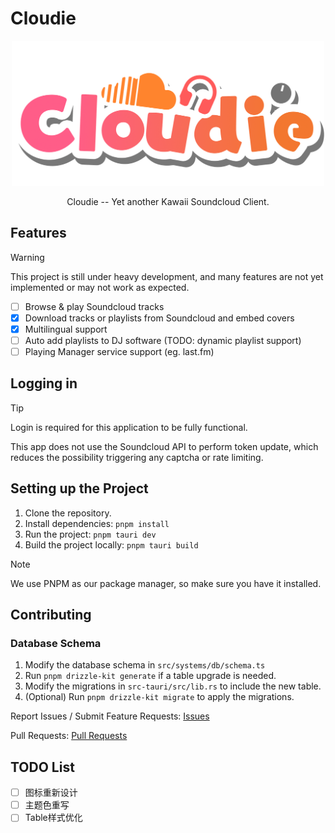 # Cloudie

<div align="center">
<img src="public/logo.png" alt="logo" width=500 />
</div>

<p align="center">
Cloudie -- Yet another Kawaii Soundcloud Client.
</p>

## Features

> [!WARNING]
> This project is still under heavy development, and many features are not yet implemented or may not work as expected.

- [ ] Browse & play Soundcloud tracks
- [x] Download tracks or playlists from Soundcloud and embed covers
- [x] Multilingual support
- [ ] Auto add playlists to DJ software (TODO: dynamic playlist support)
- [ ] Playing Manager service support (eg. last.fm)

## Logging in

> [!TIP]
> Login is required for this application to be fully functional.

This app does not use the Soundcloud API to perform token update, which reduces the possibility triggering any captcha or rate limiting.

## Setting up the Project

1. Clone the repository.
2. Install dependencies: `pnpm install`
3. Run the project: `pnpm tauri dev`
4. Build the project locally: `pnpm tauri build`

> [!NOTE]
> We use PNPM as our package manager, so make sure you have it installed.

## Contributing

### Database Schema

1. Modify the database schema in `src/systems/db/schema.ts`
2. Run `pnpm drizzle-kit generate` if a table upgrade is needed.
3. Modify the migrations in `src-tauri/src/lib.rs` to include the new table.
4. (Optional) Run `pnpm drizzle-kit migrate` to apply the migrations.

Report Issues / Submit Feature Requests: [Issues](https://github.com/hexadecimal233/cloudie/issues)

Pull Requests: [Pull Requests](https://github.com/hexadecimal233/cloudie/pulls)

<!-- 也许加一个捐助功能 -->

## TODO List

- [ ] 图标重新设计
- [ ] 主题色重写
- [ ] Table样式优化
